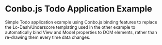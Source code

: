 Conbo.js Todo Application Example
=================================

Simple Todo application example using Conbo.js binding features to replace the Lo-Dash/Underscore templating used in the other example to automatically bind View and Model properties to DOM elements, rather than re-drawing them every time data changes.
